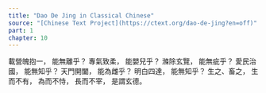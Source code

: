 ```yaml
---
title: "Dao De Jing in Classical Chinese"
source: "[Chinese Text Project](https://ctext.org/dao-de-jing?en=off)"
part: 1
chapter: 10
---
```

載營魄抱一，
能無離乎？
專氣致柔，
能嬰兒乎？
滌除玄覽，
能無疵乎？
愛民治國，
能無知乎？
天門開闔，
能為雌乎？
明白四達，
能無知乎？
生之、畜之，
生而不有，
為而不恃，
長而不宰，
是謂玄德。